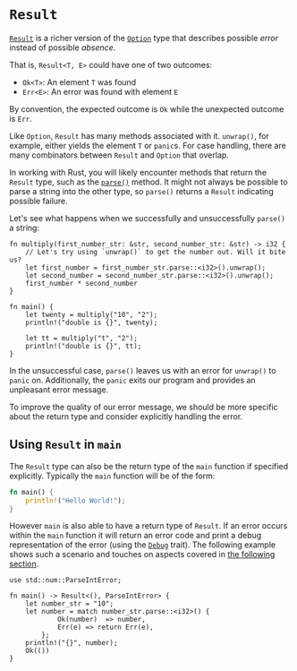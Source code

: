 # `Result`

[`Result`][result] is a richer version of the [`Option`][option] type that
describes possible *error* instead of possible *absence*.

That is, `Result<T, E>` could have one of two outcomes:

* `Ok<T>`: An element `T` was found
* `Err<E>`: An error was found with element `E`

By convention, the expected outcome is `Ok` while the unexpected outcome is `Err`.

Like `Option`, `Result` has many methods associated with it. `unwrap()`, for
example, either yields the element `T` or `panic`s. For case handling,
there are many combinators between `Result` and `Option` that overlap.

In working with Rust, you will likely encounter methods that return the
`Result` type, such as the [`parse()`][parse] method. It might not always
be possible to parse a string into the other type, so `parse()` returns a
`Result` indicating possible failure.

Let's see what happens when we successfully and unsuccessfully `parse()` a string:

```rust,editable,ignore,mdbook-runnable
fn multiply(first_number_str: &str, second_number_str: &str) -> i32 {
    // Let's try using `unwrap()` to get the number out. Will it bite us?
    let first_number = first_number_str.parse::<i32>().unwrap();
    let second_number = second_number_str.parse::<i32>().unwrap();
    first_number * second_number
}

fn main() {
    let twenty = multiply("10", "2");
    println!("double is {}", twenty);

    let tt = multiply("t", "2");
    println!("double is {}", tt);
}
```

In the unsuccessful case, `parse()` leaves us with an error for `unwrap()`
to `panic` on. Additionally, the `panic` exits our program and provides an
unpleasant error message.

To improve the quality of our error message, we should be more specific
about the return type and consider explicitly handling the error.

## Using `Result` in `main`

The `Result` type can also be the return type of the `main` function if
specified explicitly. Typically the `main` function will be of the form:

```rust
fn main() {
    println!("Hello World!");
}
```

However `main` is also able to have a return type of `Result`. If an error
occurs within the `main` function it will return an error code and print a debug
representation of the error (using the [`Debug`] trait). The following example
shows such a scenario and touches on aspects covered in [the following section].

```rust,editable
use std::num::ParseIntError;

fn main() -> Result<(), ParseIntError> {
    let number_str = "10";
    let number = match number_str.parse::<i32>() {
            Ok(number)  => number,
            Err(e) => return Err(e),
        };
    println!("{}", number);
    Ok(())
}
```


[option]: https://doc.rust-lang.org/std/option/enum.Option.html
[result]: https://doc.rust-lang.org/std/result/enum.Result.html
[parse]: https://doc.rust-lang.org/std/primitive.str.html#method.parse
[`Debug`]: https://doc.rust-lang.org/std/fmt/trait.Debug.html
[the following section]: error/result/early_returns.html
